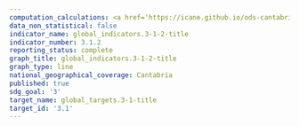 ```yaml
---
computation_calculations: <a href='https://icane.github.io/ods-cantabria/assets/pdf/3.1.2.1.pdf' target='_blank'>Proporción de partos atendidos por personal sanitario especializado</a>
data_non_statistical: false
indicator_name: global_indicators.3-1-2-title
indicator_number: 3.1.2
reporting_status: complete
graph_title: global_indicators.3-1-2-title
graph_type: line
national_geographical_coverage: Cantabria
published: true
sdg_goal: '3'
target_name: global_targets.3-1-title
target_id: '3.1'
---
```

